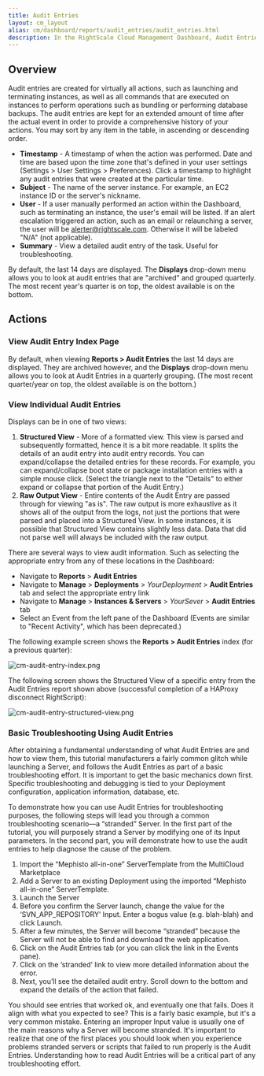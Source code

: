 ```yaml
---
title: Audit Entries
layout: cm_layout
alias: cm/dashboard/reports/audit_entries/audit_entries.html
description: In the RightScale Cloud Management Dashboard, Audit Entries are created for virtually all actions, such as launching and terminating instances, as well as all commands that are executed on instances.
---
```

## Overview

Audit entries are created for virtually all actions, such as launching and terminating instances, as well as all commands that are executed on instances to perform operations such as bundling or performing database backups. The audit entries are kept for an extended amount of time after the actual event in order to provide a comprehensive history of your actions. You may sort by any item in the table, in ascending or descending order.

* **Timestamp** - A timestamp of when the action was performed. Date and time are based upon the time zone that's defined in your user settings (Settings > User Settings > Preferences). Click a timestamp to highlight any audit entries that were created at the particular time.
* **Subject** - The name of the server instance. For example, an EC2 instance ID or the server's nickname.
* **User** - If a user manually performed an action within the Dashboard, such as terminating an instance, the user's email will be listed. If an alert escalation triggered an action, such as an email or relaunching a server, the user will be [alerter@rightscale.com](mailto:alerter@rightscale.com). Otherwise it will be labeled "N/A" (not applicable).
* **Summary** - View a detailed audit entry of the task. Useful for troubleshooting.

By default, the last 14 days are displayed. The **Displays** drop-down menu allows you to look at audit entries that are "archived" and grouped quarterly. The most recent year's quarter is on top, the oldest available is on the bottom.

## Actions

### View Audit Entry Index Page

By default, when viewing **Reports > Audit Entries** the last 14 days are displayed. They are archived however, and the **Displays** drop-down menu allows you to look at Audit Entries in a quarterly grouping. (The most recent quarter/year on top, the oldest available is on the bottom.)

### View Individual Audit Entries

Displays can be in one of two views:

1. **Structured View** - More of a formatted view. This view is parsed and subsequently formatted, hence it is a bit more readable. It splits the details of an audit entry into audit entry records. You can expand/collapse the detailed entries for these records. For example, you can expand/collapse boot state or package installation entries with a simple mouse click. (Select the triangle next to the "Details" to either expand or collapse that portion of the Audit Entry.)
2. **Raw Output View** - Entire contents of the Audit Entry are passed through for viewing "as is". The raw output is more exhaustive as it shows all of the output from the logs, not just the portions that were parsed and placed into a Structured View. In some instances, it is possible that Structured View contains slightly less data. Data that did not parse well will always be included with the raw output.

There are several ways to view audit information. Such as selecting the appropriate entry from any of these locations in the Dashboard:

* Navigate to **Reports** > **Audit Entries**
* Navigate to **Manage** > **Deployments** > *YourDeployment* > **Audit Entries** tab and select the appropriate entry link
* Navigate to **Manage** > **Instances & Servers** > *YourSever* > **Audit Entries** tab
* Select an Event from the left pane of the Dashboard (Events are similar to "Recent Activity", which has been deprecated.)

The following example screen shows the **Reports > Audit Entries** index (for a previous quarter):

![cm-audit-entry-index.png](/img/cm-audit-entry-index.png)

The following screen shows the Structured View of a specific entry from the Audit Entries report shown above (successful completion of a HAProxy disconnect RightScript):

![cm-audit-entry-structured-view.png](/img/cm-audit-entry-structured-view.png)

### Basic Troubleshooting Using Audit Entries

After obtaining a fundamental understanding of what Audit Entries are and how to view them, this tutorial manufacturers a fairly common glitch while launching a Server, and follows the Audit Entries as part of a basic troubleshooting effort. It is important to get the basic mechanics down first. Specific troubleshooting and debugging is tied to your Deployment configuration, application information, database, etc.

To demonstrate how you can use Audit Entries for troubleshooting purposes, the following steps will lead you through a common troubleshooting scenario—a “stranded” Server. In the first part of the tutorial, you will purposely strand a Server by modifying one of its Input parameters. In the second part, you will demonstrate how to use the audit entries to help diagnose the cause of the problem.

1. Import the “Mephisto all-in-one” ServerTemplate from the MultiCloud Marketplace
2. Add a Server to an existing Deployment using the imported “Mephisto all-in-one” ServerTemplate.
3. Launch the Server
4. Before you confirm the Server launch, change the value for the ‘SVN_APP_REPOSITORY’ Input. Enter a bogus value (e.g. blah-blah) and click Launch.
5. After a few minutes, the Server will become “stranded” because the Server will not be able to find and download the web application.
6. Click on the Audit Entries tab (or you can click the link in the Events pane).
7. Click on the ‘stranded’ link to view more detailed information about the error.
8. Next, you’ll see the detailed audit entry. Scroll down to the bottom and expand the details of the action that failed.

You should see entries that worked ok, and eventually one that fails. Does it align with what you expected to see? This is a fairly basic example, but it's a very common mistake. Entering an improper Input value is usually one of the main reasons why a Server will become stranded. It's important to realize that one of the first places you should look when you experience problems stranded servers or scripts that failed to run properly is the Audit Entries. Understanding how to read Audit Entries will be a critical part of any troubleshooting effort.
